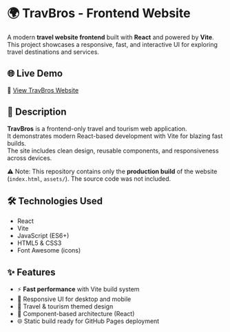 # 🌍 TravBros - Frontend Website

A modern **travel website frontend** built with **React** and powered by **Vite**.  
This project showcases a responsive, fast, and interactive UI for exploring travel destinations and services.  

## 🌐 Live Demo
🔗 [View TravBros Website](https://your-username.github.io/travbros-frontend/)  

## 📖 Description
**TravBros** is a frontend-only travel and tourism web application.  
It demonstrates modern React-based development with Vite for blazing fast builds.  
The site includes clean design, reusable components, and responsiveness across devices.  

⚠️ Note: This repository contains only the **production build** of the website (`index.html`, `assets/`). The source code was not included.  

## 🛠️ Technologies Used
- React  
- Vite  
- JavaScript (ES6+)  
- HTML5 & CSS3  
- Font Awesome (icons)  

## ✨ Features
- ⚡ **Fast performance** with Vite build system  
- 🎨 Responsive UI for desktop and mobile  
- 📍 Travel & tourism themed design  
- 🧩 Component-based architecture (React)  
- 🌐 Static build ready for GitHub Pages deployment